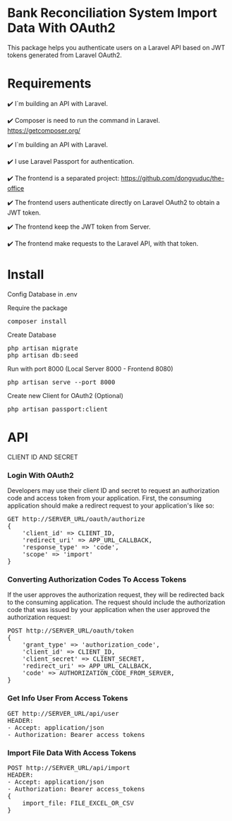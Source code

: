 #  Bank Reconciliation System Import Data With OAuth2

This package helps you authenticate users on a Laravel API based on JWT tokens generated from Laravel OAuth2.

# Requirements
✔️ I`m building an API with Laravel.

✔️ Composer is need to run the command in Laravel. https://getcomposer.org/

✔️ I`m building an API with Laravel.

✔️ I use Laravel Passport for authentication.

✔️ The frontend is a separated project: https://github.com/dongvuduc/the-office

✔️ The frontend users authenticate directly on Laravel OAuth2 to obtain a JWT token.

✔️ The frontend keep the JWT token from Server.

✔️ The frontend make requests to the Laravel API, with that token.

# Install

Config Database in .env

Require the package

<pre>composer install</pre>

Create Database

<pre>
php artisan migrate
php artisan db:seed
</pre>

Run with port 8000 (Local Server 8000 - Frontend 8080)

<pre>php artisan serve --port 8000</pre>

Create new Client for OAuth2 (Optional)

<pre>php artisan passport:client</pre>

# API

CLIENT ID AND SECRET

<h3>Login With OAuth2 </h3>

Developers may use their client ID and secret to request an authorization code and access token from your application. First, the consuming application should make a redirect request to your application's like so:

<pre>GET http://SERVER_URL/oauth/authorize
{
    'client_id' => CLIENT_ID,
    'redirect_uri' => APP_URL_CALLBACK,
    'response_type' => 'code',
    'scope' => 'import'
}
</pre>

<h3>Converting Authorization Codes To Access Tokens</h3>

If the user approves the authorization request, they will be redirected back to the consuming application. The request should include the authorization code that was issued by your application when the user approved the authorization request:

<pre>POST http://SERVER_URL/oauth/token
{
    'grant_type' => 'authorization_code',
    'client_id' => CLIENT_ID,
    'client_secret' => CLIENT_SECRET,
    'redirect_uri' => APP_URL_CALLBACK,
    'code' => AUTHORIZATION_CODE_FROM_SERVER,
}
</pre>

<h3>Get Info User From Access Tokens</h3>

<pre>GET http://SERVER_URL/api/user
HEADER:
- Accept: application/json
- Authorization: Bearer access_tokens
</pre>

<h3>Import File Data With Access Tokens</h3>

<pre>POST http://SERVER_URL/api/import
HEADER:
- Accept: application/json
- Authorization: Bearer access_tokens
{
    import_file: FILE_EXCEL_OR_CSV
}
</pre>

